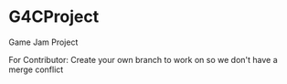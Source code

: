 # G4CProject
Game Jam Project

For Contributor: Create your own branch to work on so we don't have a merge conflict 